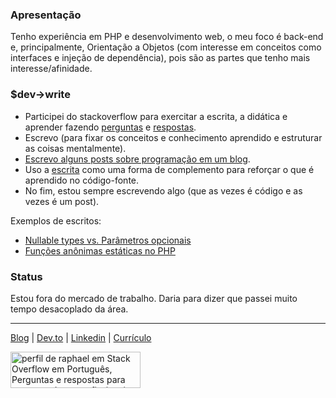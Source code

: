 ### Apresentação

Tenho experiência em PHP e desenvolvimento web, o meu foco é back-end e, principalmente, Orientação a Objetos (com interesse em conceitos como interfaces e injeção de dependência), pois são as partes que tenho mais interesse/afinidade.
 
### $dev->write

* Participei do stackoverflow para exercitar a escrita, a didática e aprender fazendo [perguntas](https://pt.stackoverflow.com/users/108790/raphael?tab=questions) e [respostas](https://pt.stackoverflow.com/users/108790/raphael?tab=answers).
* Escrevo (para fixar os conceitos e conhecimento aprendido e estruturar as coisas mentalmente).
* [Escrevo alguns posts sobre programação em um blog](http://raphael-da-silva.github.io/).
* Uso a [escrita](https://raphael-da-silva.github.io/escrita-io/) como uma forma de complemento para reforçar o que é aprendido no código-fonte.
* No fim, estou sempre escrevendo algo (que as vezes é código e as vezes é um post).

Exemplos de escritos:
* [Nullable types vs. Parâmetros opcionais](https://raphael-da-silva.github.io/nullable-types-vs-parametros-opcionais/)
* [Funções anônimas estáticas no PHP](https://raphael-da-silva.github.io/static-functions/)

### Status

Estou fora do mercado de trabalho. Daria para dizer que passei muito tempo desacoplado da área.

***

<a href="http://raphael-da-silva.github.io">Blog</a> | 
<a href="https://dev.to/raphaeldasilva">Dev.to</a> |
<a href="https://www.linkedin.com/in/raphael-da-silva2020/">Linkedin</a> |
<a href="https://github.com/raphael-da-silva/curriculo/blob/master/curriculo-raphael-da-silva.md">Currículo</a>

<a href="https://pt.stackoverflow.com/users/108790/raphael"><img src="https://pt.stackoverflow.com/users/flair/108790.png" width="208" height="58" alt="perfil de raphael em Stack Overflow em Portugu&#234;s, Perguntas e respostas para programadores profissionais e entusiastas" title="perfil de raphael em Stack Overflow em Portugu&#234;s, Perguntas e respostas para programadores profissionais e entusiastas"></a>
